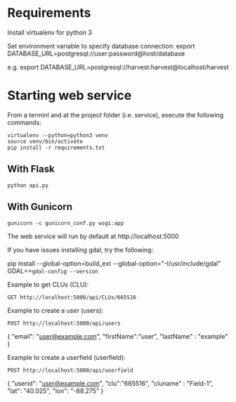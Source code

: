 # Requirements
Install virtualenv for python 3

Set environment variable to specify database connection:
export DATABASE_URL=postgresql://user:password@host/database

e.g. export DATABASE_URL=postgresql://harvest:harvest@localhost/harvest


# Starting web service
From a terminl and at the project folder (i.e. service), execute the following commands:

    virtualenv --python=python3 venv
    source venv/bin/activate
    pip install -r requirements.txt

## With Flask
    python api.py

## With Gunicorn
    gunicorn -c gunicorn_conf.py wsgi:app

The web service will run by default at http://localhost:5000

If you have issues installing gdal, try the following:

pip install --global-option=build_ext --global-option="-I/usr/include/gdal" GDAL==`gdal-config --version`

Example to get CLUs (CLU):

    GET http://localhost:5000/api/CLUs/665516

Example to create a user (users):

    POST http://localhost:5000/api/users

{
"email": "user@example.com",
"firstName":"user",
"lastName" : "example"
}


Example to create a userfield (userfield):

    POST http://localhost:5000/api/userfield

{
"userid": "user@example.com",
"clu":"665516",
"cluname" : "Field-1",
  "lat": "40.025",
  "lon": "-88.275"
}

